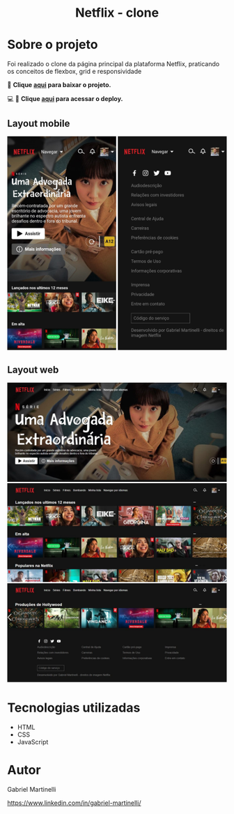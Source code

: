 <h1 align="center">Netflix - clone</h1>

# Sobre o projeto
Foi realizado o clone da página principal da plataforma Netflix, praticando os conceitos de flexbox, grid e responsividade

 🔽 **Clique <a href="https://github.com/GabrielMartinelli/Netflix-clone/archive/refs/heads/master.zip">aqui</a> para baixar o projeto.**

💻 📱 **Clique <a href="https://netflix-clone-pi-bice.vercel.app/">aqui</a> para acessar o deploy.**


## Layout mobile

<p>
  <img src="https://github.com/GabrielMartinelli/Netflix-clone/blob/master/assets/img/mobile1.jpg" width="250"  alt="Exemplo versao mobile">
  <img src="https://github.com/GabrielMartinelli/Netflix-clone/blob/master/assets/img/mobile2.jpg" width="250"  alt="Exemplo versao mobile">
</p>


## Layout web

<p>
  <img src="https://github.com/GabrielMartinelli/Netflix-clone/blob/master/assets/img/desktop1.JPG" width="700"  alt="Exemplo versao desktop">
  <img src="https://github.com/GabrielMartinelli/Netflix-clone/blob/master/assets/img/desktop2.JPG" width="700"  alt="Exemplo versao desktop">
  <img src="https://github.com/GabrielMartinelli/Netflix-clone/blob/master/assets/img/desktop3.JPG" width="700"  alt="Exemplo versao desktop">
</p>


# Tecnologias utilizadas

- HTML
- CSS
- JavaScript

# Autor

Gabriel Martinelli

https://www.linkedin.com/in/gabriel-martinelli/
